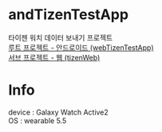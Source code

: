 # andTizenTestApp
타이젠 워치 데이터 보내기 프로젝트</br>
[루트 프로젝트 - 안드로이드 (webTizenTestApp)](https://github.com/duduldy/webTizenTestApp)</br>
[서브 프로젝트 - 웹 (tizenWeb)](https://github.com/duduldy/tizenWeb)

# Info
device : Galaxy Watch Active2 </br>
OS : wearable 5.5
